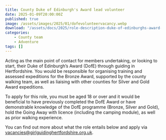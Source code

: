 ```yaml
---
title: County Duke of Edinburgh's Award lead volunteer
date: 2025-01-09T20:00:00Z
published: true
image: /assets/images/2025/01/dofevolunteervacancy.webp
download: "/assets/docs/2025/role-description-duke-of-edinburghs-award-lead-volunteer.pdf"
categories: 
    - County team
    - Adventure
tags: []
---
```

Acting as the main point of contact for members undertaking, or looking to start, their Duke of Edinburgh’s Award (DofE) through guiding in Hertfordshire. You would be responsible for organising training and assessed expeditions for the Bronze Award, supported by the county walking team, as well as liaising with other counties for Silver and Gold Award expeditions.

To apply for this role, you must be aged 18 or over and it would be beneficial to have previously completed the DofE Award or have demonstrable knowledge of the DofE programme (Bronze, Silver and Gold), hold the Going Away with licence (including the camping module), as well as prior walking experience.

You can find out more about what the role entails below and apply via <vacancies@girlguidinghertfordshire.org.uk>.
